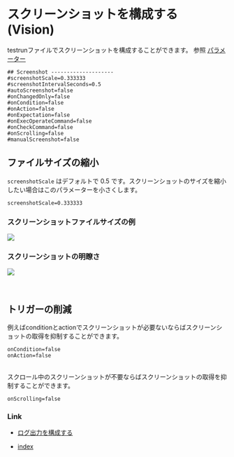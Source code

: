 # スクリーンショットを構成する (Vision)

testrunファイルでスクリーンショットを構成することができます。
参照 [パラメーター](../../basic/parameter/parameters_ja.md)

```
## Screenshot --------------------
#screenshotScale=0.333333
#screenshotIntervalSeconds=0.5
#autoScreenshot=false
#onChangedOnly=false
#onCondition=false
#onAction=false
#onExpectation=false
#onExecOperateCommand=false
#onCheckCommand=false
#onScrolling=false
#manualScreenshot=false
```

## ファイルサイズの縮小

`screenshotScale` はデフォルトで 0.5 です。スクリーンショットのサイズを縮小したい場合はこのパラメーターを小さくします。

```
screenshotScale=0.333333
```

### スクリーンショットファイルサイズの例

![](../_images/screenshot_scale_and_size.png)

### スクリーンショットの明瞭さ

![](../_images/screenshot_clarity.png)

<br>

## トリガーの削減

例えばconditionとactionでスクリーンショットが必要ないならばスクリーンショットの取得を抑制することができます。

```
onCondition=false
onAction=false
```

<br>
スクロール中のスクリーンショットが不要ならばスクリーンショットの取得を抑制することができます。

```
onScrolling=false
```

### Link

- [ログ出力を構成する](configuring_log_ja.md)


- [index](../../index_ja.md)

